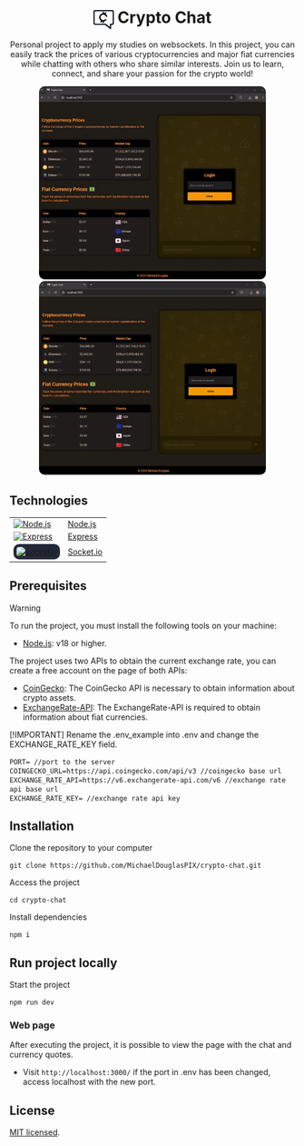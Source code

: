 <h1 align="center"><img src="./frontend/images/crypto-chat-logo.png" width="36" align="center" align-items="center"/> Crypto Chat </h1>

<p align="center">
  Personal project to apply my studies on websockets. In this project, you can easily track the prices of various cryptocurrencies and major fiat currencies while chatting with others who share similar interests. Join us to learn, connect, and share your passion for the crypto world!
</p>

<p align="center">
  <img src="frontend/images/chat-michael.gif" alt="Chat usuario 1" width="400" style="border-radius:10px;"/>
  <img src="frontend/images/chat-anonimo.gif" alt="Chat usuario 2" width="400" style="border-radius:10px;"/>
</p>

## Technologies

<table border="0">
  <tr>
    <td>
      <a href="https://nodejs.org/en" target="_blank">
        <img src="https://skillicons.dev/icons?i=nodejs" alt="Node.js"/>
      </a>
    </td>
    <td style="border:none"><a href="https://nodejs.org/en" target="_blank">Node.js</a></td>
  </tr>
  <tr>
    <td>
      <a href="https://expressjs.com/pt-br/" target="_blank">
        <img src="https://skillicons.dev/icons?i=express" alt="Express"/>
      </a>
    </td>
    <td><a href="https://expressjs.com/pt-br/" target="_blank">Express</a></td>
  </tr>
  <tr>
    <td>
      <a href="https://socket.io/docs/v4/" target="_blank"  style="width:47px;">
        <img src="https://cdn.jsdelivr.net/gh/devicons/devicon@latest/icons/socketio/socketio-original.svg" alt="socketio " style="border-radius:10px;background-color:rgb(36, 41, 56);padding: 5px;"/>
      </a>
    </td>
    <td><a href="https://socket.io/docs/v4/" target="_blank">Socket.io</a></td>
  </tr>
</table>

## Prerequisites

> [!WARNING]
> To run the project, you must install the following tools on your machine:

- [Node.js](https://nodejs.org/en): v18 or higher.

The project uses two APIs to obtain the current exchange rate, you can create a free account on the page of both APIs:

- [CoinGecko](https://docs.coingecko.com/reference/introduction): The CoinGecko API is necessary to obtain information about crypto assets.
- [ExchangeRate-API](https://nodejs.org/en): The ExchangeRate-API is required to obtain information about fiat currencies.

[!IMPORTANT] Rename the .env_example into .env and change the EXCHANGE_RATE_KEY field.

```
PORT= //port to the server
COINGECKO_URL=https://api.coingecko.com/api/v3 //coingecko base url
EXCHANGE_RATE_API=https://v6.exchangerate-api.com/v6 //exchange rate api base url
EXCHANGE_RATE_KEY= //exchange rate api key
```

## Installation

Clone the repository to your computer

```
git clone https://github.com/MichaelDouglasPIX/crypto-chat.git
```

Access the project

```
cd crypto-chat
```

Install dependencies

```
npm i
```

## Run project locally

Start the project

```
npm run dev
```

### Web page

After executing the project, it is possible to view the page with the chat and currency quotes.

- Visit `http://localhost:3000/` if the port in .env has been changed, access localhost with the new port.

## License

[MIT licensed](LICENSE).
